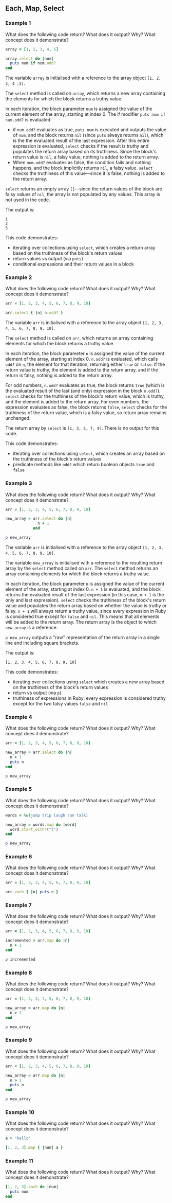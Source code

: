 ## Each, Map, Select

### Example 1

What does the following code return? What does it output? Why? What concept does it demonstrate?

```ruby
array = [1, 2, 3, 4, 5]

array.select do |num|
  puts num if num.odd?
end
```

The variable `array` is initialised with a reference to the array object `[1, 2, 3, 4 ,5]`.

The `select` method is called on `array`, which returns a new array containing the elements for which the block returns a truthy value.

In each iteration, the block parameter `num` is assigned the value of the current element of the array, starting at index 0. The if modifier `puts num if num.odd?` is evaluated: 
- if `num.odd?` evaluates as true, `puts num` is executed and outputs the value of `num`, and the block returns `nil` (since `puts` always returns `nil`), which is the the evaluated result of the last expression. After this entire expression is evaluated, `select` checks if the result is truthy and populates the return array based on its truthiness. Since the block's return value is `nil`,  a falsy value, nothing is added to the return array. 
- When `num.odd?` evaluates as false, the condition fails and nothing happens, and the block implicitly returns `nil`, a falsy value. `select` checks the truthiness of this value—since it is false, nothing is added to the return array.

`select` returns an empty array `[]`—since the return values of the block are falsy values of `nil`, the array is not populated by any values. This array is not used in the code.

The output is:

```
1
3
5
```

This code demonstrates:
- iterating over collections using `select`, which creates a return array based on the truthiness of the block's return values
- return values vs output (via `puts`)
- conditional expressions and their return values in a block

### Example 2

What does the following code return? What does it output? Why? What concept does it demonstrate?

```ruby
arr = [1, 2, 3, 4, 5, 6, 7, 8, 9, 10]

arr.select { |n| n.odd? }
```

The variable `arr` is initialised with a reference to the array object `[1, 2, 3, 4, 5, 6, 7, 8, 9, 10]`.

The `select` method is called on `arr`, which returns an array containing elements for which the block returns a truthy value.

In each iteration, the block parameter `n` is assigned the value of the current element of the array, starting at index 0. `n.odd?` is evaluated, which calls `odd?` on `n`, the element for that iteration, returning either `true` or `false`. If the return value is truthy, the element is added to the return array, and if the return is falsy, nothing is added to the return array.

For odd numbers, `n.odd?` evaluates as true, the block returns `true` (which is the evaluated result of the last (and only) expression in the block `n.odd?`). `select` checks for the truthiness of the block's return value, which is truthy, and the element is added to the return array. For even numbers, the expression evaluates as false, the block returns `false`, `select` checks for the truthiness of the return value, which is a falsy value, so return array remains unchanged.

The return array by `select` is `[1, 3, 5, 7, 9]`. There is no output for this code.

This code demonstrates:
- iterating over collections using `select`, which creates an array based on the truthiness of the block's return values
- predicate methods like `odd?` which return boolean objects `true` and `false`

### Example 3

What does the following code return? What does it output? Why? What concept does it demonstrate?

```ruby
arr = [1, 2, 3, 4, 5, 6, 7, 8, 9, 10]

new_array = arr.select do |n|
              n + 1
            end

p new_array
```

The variable `arr` is initialised with a reference to the array object `[1, 2, 3, 4, 5, 6, 7, 8, 9, 10]`.

The variable `new_array` is initialised with a reference to the resulting return array by the `select` method called on `arr`. The `select` method returns an array containing elements for which the block returns a truthy value.

In each iteration, the block parameter `n` is assigned the value of the current element of the array, starting at index 0. `n + 1` is evaluated, and the block returns the evaluated result of the last expression (in this case, `n + 1` is the only and last expression). `select` checks the truthiness of the block's return value and populates the return array based on whether the value is truthy or falsy. `n + 1` will always return a truthy value, since every expression in Ruby is considered true except for `false` and `nil`. This means that all elements will be added to the return array. The return array is the object to which `new_array` is a reference.

`p new_array` outputs a "raw" representation of the return array in a single line and including square brackets.

The output is:

```
[1, 2, 3, 4, 5, 6, 7, 8, 9, 10]
```

This code demonstrates:
- iterating over collections using `select` which creates a new array based on the truthiness of the block's return values
- return vs output (via `p`)
- truthiness of expressions in Ruby: every expression is considered truthy except for the two falsy values `false` and `nil`

### Example 4

What does the following code return? What does it output? Why? What concept does it demonstrate?

```ruby
arr = [1, 2, 3, 4, 5, 6, 7, 8, 9, 10]

new_array = arr.select do |n|
  n + 1
  puts n
end

p new_array
```

### Example 5

What does the following code return? What does it output? Why? What concept does it demonstrate?

```ruby
words = %w(jump trip laugh run talk)

new_array = words.map do |word|
  word.start_with?("t")
end

p new_array
```

### Example 6

What does the following code return? What does it output? Why? What concept does it demonstrate?

```ruby
arr = [1, 2, 3, 4, 5, 6, 7, 8, 9, 10]

arr.each { |n| puts n }
```

### Example 7

What does the following code return? What does it output? Why? What concept does it demonstrate?

```ruby
arr = [1, 2, 3, 4, 5, 6, 7, 8, 9, 10]

incremented = arr.map do |n|
  n + 1
end

p incremented
```

### Example 8

What does the following code return? What does it output? Why? What concept does it demonstrate?

```ruby
arr = [1, 2, 3, 4, 5, 6, 7, 8, 9, 10]

new_array = arr.map do |n|
  n > 1
end

p new_array
```

### Example 9

What does the following code return? What does it output? Why? What concept does it demonstrate?

```ruby
arr = [1, 2, 3, 4, 5, 6, 7, 8, 9, 10]

new_array = arr.map do |n|
  n > 1
  puts n
end

p new_array
```

### Example 10

What does the following code return? What does it output? Why? What concept does it demonstrate?

```ruby
a = "hello"

[1, 2, 3].map { |num| a }
```

### Example 11

What does the following code return? What does it output? Why? What concept does it demonstrate?

```ruby
[1, 2, 3].each do |num|
  puts num
end
```